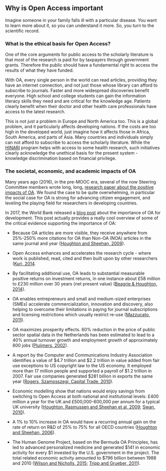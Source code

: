 ## Why is Open Access important <a name="important"></a>

Imagine someone in your family falls ill with a particular disease. You want to learn more about it, so you can understand it more. So, you turn to the scientific record.


### What is the ethical basis for Open Access? <a name="ethics"></a>

One of the core arguments for public access to the scholarly literature is that most of the research is paid for by taxpayers through government grants. Therefore the public should have a fundamental right to access the results of what they have funded.

With OA, every single person in the world can read articles, providing they have an internet connection, and not just those whose library can afford to subscribe to journals. Faster and more widespread discoveries benefit everyone. High school and college students can gain the information literacy skills they need and are critical for the knowledge age. Patients clearly benefit when their doctor and other health care professionals have access to the latest research.

This is not just a problem in Europe and North America too. This is a global problem, and it particularly affects developing nations. If the costs are too high in the developed world, just imagine how it affects those in Africa, South America, and parts of Asia. Many countries and individuals simply can not afford to subscribe to access the scholarly literature. While the [HINARI](https://en.wikipedia.org/wiki/HINARI) program helps with access to some health research, such initiatives clearly acknowledge the unethical basis for the present system - knowledge discrimination based on financial privilege.

### The societal, economic, and academic impacts of OA

Many years ago (2016), in the pre-MOOC era, several of the now Steering Committee members wrote long, long, [research paper about the positive impacts of OA](https://f1000research.com/articles/5-632/v3). We found the case to be quite overwhelming, in particular the social case for OA is strong for advancing citizen engagement, and leveling the playing field for researchers in developing countries.

In 2017, the World Bank released a [blog post](http://blogs.worldbank.org/voices/open-order-end-extreme-poverty-0) about the importance of OA for development. This post actually provides a really cool overview of some of the critical evidence supporting the importance of OA:

* Because OA articles are more visible, they receive anywhere from 25%-250% more citations for OA than Non-OA (NOA) articles in the same journal and year ([Houghton and Sheehan, 2009](http://vuir.vu.edu.au/15221/1/v39_i1_10_-houghton.pdf)).

* Open Access enhances and accelerates the research cycle - where work is published, read, cited and then built upon by other researchers ([Kuri, 2014](http://www.ajms.co.in/sites/ajms2015/index.php/ajms/article/view/329).  

* By facilitating additional use, OA leads to substantial measurable positive returns on investment returns, in one instance about £58 million to £230 million over 30 years (net present value) ([Beagrie & Houghton, 2014](http://repository.jisc.ac.uk/5568/1/iDF308_-_Digital_Infrastructure_Directions_Report,_Jan14_v1-04.pdf)).

* OA enables entrepreneurs and small and medium-sized enterprises (SMEs) accelerate commercialization, innovation and discovery, also helping to overcome their limitations in paying for journal subscriptions and licensing restrictions which usually restrict re-use ([Mazzucato, 2011](http://oro.open.ac.uk/30159/1/Entrepreneurial_State_-_web.pdf)).
    
* OA maximizes prosperity effects. 60% reduction in the price of public sector spatial data in the Netherlands has been estimated to lead to a 40% annual turnover growth and employment growth of approximately 800 jobs ([Pluijmers, 2002](https://www.fig.net/resources/proceedings/fig_proceedings/fig_2002/Ts3-6/TS3_6_pluijmers.pdf)).

* A report by the Computer and Communications Industry Association identifies a value of $4.7 trillion and $2.2 trillion in value added from fair use exceptions to US copyright law to the US economy. It employed more than 17 million people and supported a payroll of $1.2 trillion in 2007. Fair use companies generated $281 billion in exports the same year ([Rogers, Szamosszegi, Capital Trade, 2010](https://www.wired.com/images_blogs/threatlevel/2010/04/fairuseeconomy.pdf)).
    
* Economic modelling show that nations would enjoy savings from switching to Open Access at both national and institutional levels: £400 million a year for the UK and £500,000-600,000 per annum for a typical UK university ([Houghton, Rasmussen and Sheehan et al, 2009](http://www.jisc.ac.uk/publications/documents/economicpublishingmodelsfinalreport.aspx); [Swan, 2010](https://eprints.soton.ac.uk/268584/)).


* A 1% to 10% increase in OA would have a recurring annual gain on the rate of return on R&D of 25% to 75% for all OECD countries ([Houghton and Sheehan, 2006](https://www.vu.edu.au/sites/default/files/wp23_2006_cses.pdf)).

* The Human Genome Project, based on the Bermuda OA Principles, has led to advanced personalized medicine and generated $141 in economic activity for every $1 invested by the U.S. government in the project.  The total related economic activity amounted to $796 billion between 1988 and 2010 ([Wilson and Nicholls, 2015](https://doi.org/10.2147/RMHP.S58728); [Tripp and Grueber, 2011](https://www.genome.gov/27544383/calculating-the-economic-impact-of-the-human-genome-project/)).


